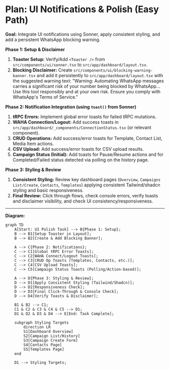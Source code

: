 # Plan: UI Notifications & Polish (Easy Path)

**Goal:** Integrate UI notifications using Sonner, apply consistent styling, and add a persistent WhatsApp blocking warning.

**Phase 1: Setup & Disclaimer**

1.  **Toaster Setup:** Verify/Add `<Toaster />` from `src/components/ui/sonner.tsx` to `src/app/dashboard/layout.tsx`.
2.  **Blocking Disclaimer:** Create `src/components/ui/blocking-warning-banner.tsx` and add it persistently to `src/app/dashboard/layout.tsx` with the suggested warning text: "Warning: Automating WhatsApp messages carries a significant risk of your number being blocked by WhatsApp... Use this tool responsibly and at your own risk. Ensure you comply with WhatsApp's Terms of Service."

**Phase 2: Notification Integration (using `toast()` from Sonner)**

1.  **tRPC Errors:** Implement global error toasts for failed tRPC mutations.
2.  **WAHA Connection/Logout:** Add success toasts in `src/app/dashboard/_components/ConnectionStatus.tsx` (or relevant component).
3.  **CRUD Operations:** Add success/error toasts for Template, Contact List, Media Item actions.
4.  **CSV Upload:** Add success/error toasts for CSV upload results.
5.  **Campaign Status (Initial):** Add toasts for Pause/Resume actions and for Completed/Failed status detected via polling on the history page.

**Phase 3: Styling & Review**

1.  **Consistent Styling:** Review key dashboard pages (`Overview`, `Campaigns List/Create`, `Contacts`, `Templates`) applying consistent Tailwind/shadcn styling and basic responsiveness.
2.  **Final Review:** Click through flows, check console errors, verify toasts and disclaimer visibility, and check UI consistency/responsiveness.

---

**Diagram:**

```mermaid
graph TD
    A[Start: UI Polish Task] --> B{Phase 1: Setup};
    B --> B1[Setup Toaster in Layout];
    B --> B2[Create & Add Blocking Banner];

    A --> C{Phase 2: Notifications};
    C --> C1[Global tRPC Error Toasts];
    C --> C2[WAHA Connect/Logout Toasts];
    C --> C3[CRUD Op Toasts (Templates, Contacts, etc.)];
    C --> C4[CSV Upload Toasts];
    C --> C5[Campaign Status Toasts (Polling/Action-based)];

    A --> D{Phase 3: Styling & Review};
    D --> D1[Apply Consistent Styling (Tailwind/Shadcn)];
    D --> D2[Responsiveness Check];
    D --> D3[Final Click-Through & Console Check];
    D --> D4[Verify Toasts & Disclaimer];

    B1 & B2 --> C1;
    C1 & C2 & C3 & C4 & C5 --> D1;
    D1 & D2 & D3 & D4 --> E[End: Task Complete];

    subgraph Styling Targets
        direction LR
        S1[Dashboard Overview]
        S2[Campaign List/History]
        S3[Campaign Create Form]
        S4[Contacts Page]
        S5[Templates Page]
    end

    D1 --> Styling Targets;